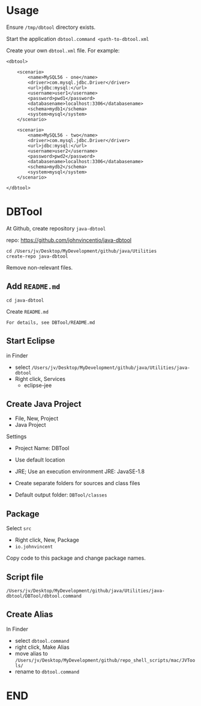 
# Usage

Ensure `/tmp/dbtool` directory exists.

Start the application `dbtool.command <path-to-dbtool.xml`

Create your own `dbtool.xml` file. For example:

```
<dbtool>

	<scenario>
		<name>MySQL56 - one</name>
		<driver>com.mysql.jdbc.Driver</driver>
		<url>jdbc:mysql:</url>
		<username>user1</username>
		<password>pwd1</password>
		<databasename>localhost:3306</databasename>
		<schema>mydb1</schema>
		<system>mysql</system>
	</scenario>

	<scenario>
		<name>MySQL56 - two</name>
		<driver>com.mysql.jdbc.Driver</driver>
		<url>jdbc:mysql:</url>
		<username>user2</username>
		<password>pwd2</password>
		<databasename>localhost:3306</databasename>
		<schema>mydb2</schema>
		<system>mysql</system>
	</scenario>

</dbtool>
```




# DBTool

At Github, create repository `java-dbtool`

repo: https://github.com/johnvincentio/java-dbtool

```
cd /Users/jv/Desktop/MyDevelopment/github/java/Utilities
create-repo java-dbtool
```

Remove non-relevant files.

## Add `README.md`

```
cd java-dbtool
```

Create `README.md`

```
For details, see DBTool/README.md
```

## Start Eclipse

in Finder

* select `/Users/jv/Desktop/MyDevelopment/github/java/Utilities/java-dbtool`
* Right click, Services
  * eclipse-jee

## Create Java Project

* File, New, Project
* Java Project

Settings

* Project Name: DBTool
* Use default location
* JRE; Use an execution environment JRE: JavaSE-1.8
* Create separate folders for sources and class files

* Default output folder: `DBTool/classes`

## Package

Select `src`

* Right click, New, Package
* `io.johnvincent`

Copy code to this package and change package names.

## Script file

`/Users/jv/Desktop/MyDevelopment/github/java/Utilities/java-dbtool/DBTool/dbtool.command`


## Create Alias

In Finder

* select `dbtool.command`
* right click, Make Alias
* move alias to `/Users/jv/Desktop/MyDevelopment/github/repo_shell_scripts/mac/JVTools/`
* rename to `dbtool.command`

# END
